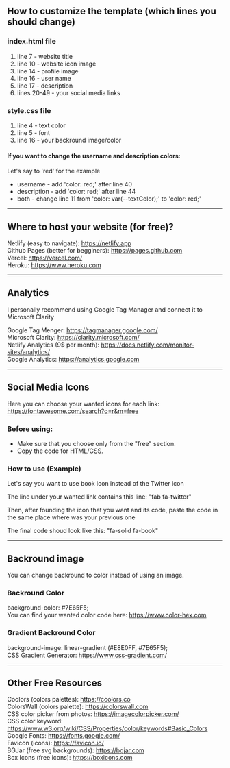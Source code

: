 ## How to customize the template (which lines you should change)

### index.html file
1. line 7 - website title  
2. line 10 - website icon image  
3. line 14 - profile image  
4. line 16 - user name  
5. line 17 - description  
6. lines 20-49 - your social media links  

### style.css file
1. line 4 - text color  
2. line 5 - font
3. line 16 - your backround image/color

#### If you want to change the username and description colors:
Let's say to 'red' for the example 
- username - add 'color: red;' after line 40
- description - add 'color: red;' after line 44
- both - change line 11 from 'color: var(--textColor);' to 'color: red;'

---

## Where to host your website (for free)? 
 
Netlify (easy to navigate): https://netlify.app  
Github Pages (better for begginers): https://pages.github.com  
Vercel: https://vercel.com/  
Heroku: https://www.heroku.com  

---

## Analytics 
I personally recommend using Google Tag Manager and connect it to Microsoft Clarity  

Google Tag Menger: https://tagmanager.google.com/  
Microsoft Clarity: https://clarity.microsoft.com/  
Netlify Analytics (9$ per month): https://docs.netlify.com/monitor-sites/analytics/  
Google Analytics: https://analytics.google.com  

---

## Social Media Icons
Here you can choose your wanted icons for each link:  
https://fontawesome.com/search?o=r&m=free  

### Before using:
* Make sure that you choose only from the "free" section.  
* Copy the code for HTML/CSS.  

### How to use (Example)
Let's say you want to use book icon instead of the Twitter icon  

The line under your wanted link contains this line: "fab fa-twitter"  

Then, after founding the icon that you want and its code, 
paste the code in the same place where was your previous one  

The final code shoud look like this: "fa-solid fa-book"  

---

## Backround image 
You can change backround to color instead of using an image.  

### Backround Color
background-color: #7E65F5;  
You can find your wanted color code here: https://www.color-hex.com  

### Gradient Backround Color
background-image: linear-gradient (#E8E0FF, #7E65F5);  
CSS Gradient Generator: https://www.css-gradient.com/  

---

## Other Free Resources
Coolors (colors palettes): https://coolors.co  
ColorsWall (colors palette): https://colorswall.com  
CSS color picker from photos: https://imagecolorpicker.com/  
CSS color keyword: https://www.w3.org/wiki/CSS/Properties/color/keywords#Basic_Colors  
Google Fonts: https://fonts.google.com/  
Favicon (icons): https://favicon.io/  
BGJar (free svg backgrounds): https://bgjar.com  
Box Icons (free icons): https://boxicons.com


 
